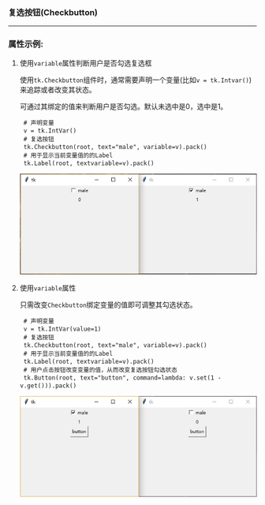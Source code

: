 ### 复选按钮(Checkbutton)

---------------------------
### 属性示例:

1. 使用`variable`属性判断用户是否勾选复选框

    使用`tk.Checkbutton`组件时，通常需要声明一个变量(比如`v = tk.Intvar()`)来追踪或者改变其状态。
    
    可通过其绑定的值来判断用户是否勾选。默认未选中是0，选中是1。
        
        # 声明变量
        v = tk.IntVar()
        # 复选按钮
        tk.Checkbutton(root, text="male", variable=v).pack()
        # 用于显示当前变量值的的Label
        tk.Label(root, textvariable=v).pack()

    ![](static/333d267979926d376b41ec5a2aefebf3.png)
    
2. 使用`variable`属性

    只需改变`Checkbutton`绑定变量的值即可调整其勾选状态。
    
        # 声明变量
        v = tk.IntVar(value=1)
        # 复选按钮
        tk.Checkbutton(root, text="male", variable=v).pack()
        # 用于显示当前变量值的的Label
        tk.Label(root, textvariable=v).pack()
        # 用户点击按钮改变变量的值，从而改变复选按钮勾选状态
        tk.Button(root, text="button", command=lambda: v.set(1 - v.get())).pack()

    ![](static/1354918dd3d1616d1f10c87311dc546b.png)
